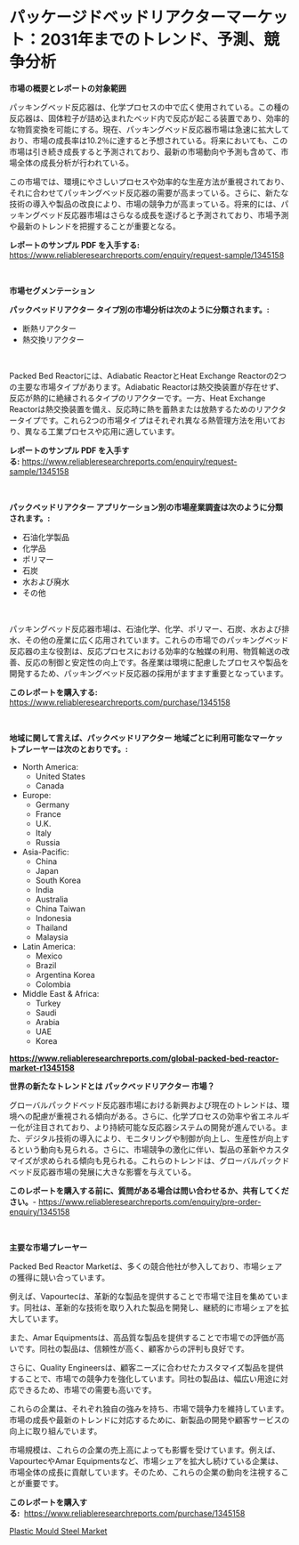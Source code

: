 <p><h1>パッケージドベッドリアクターマーケット：2031年までのトレンド、予測、競争分析</h1></p><p><strong>市場の概要とレポートの対象範囲</strong></p>
<p><p>パッキングベッド反応器は、化学プロセスの中で広く使用されている。この種の反応器は、固体粒子が詰め込まれたベッド内で反応が起こる装置であり、効率的な物質変換を可能にする。現在、パッキングベッド反応器市場は急速に拡大しており、市場の成長率は10.2％に達すると予想されている。将来においても、この市場は引き続き成長すると予測されており、最新の市場動向や予測も含めて、市場全体の成長分析が行われている。</p><p>この市場では、環境にやさしいプロセスや効率的な生産方法が重視されており、それに合わせてパッキングベッド反応器の需要が高まっている。さらに、新たな技術の導入や製品の改良により、市場の競争力が高まっている。将来的には、パッキングベッド反応器市場はさらなる成長を遂げると予測されており、市場予測や最新のトレンドを把握することが重要となる。</p></p>
<p><strong>レポートのサンプル PDF を入手する:</strong> <a href="https://www.reliableresearchreports.com/enquiry/request-sample/1345158">https://www.reliableresearchreports.com/enquiry/request-sample/1345158</a></p>
<p>&nbsp;</p>
<p><strong>市場セグメンテーション</strong></p>
<p><strong>パックベッドリアクター タイプ別の市場分析は次のように分類されます。:</strong></p>
<p><ul><li>断熱リアクター</li><li>熱交換リアクター</li></ul></p>
<p>&nbsp;</p>
<p><p>Packed Bed Reactorには、Adiabatic ReactorとHeat Exchange Reactorの2つの主要な市場タイプがあります。Adiabatic Reactorは熱交換装置が存在せず、反応が熱的に絶縁されるタイプのリアクターです。一方、Heat Exchange Reactorは熱交換装置を備え、反応時に熱を蓄熱または放熱するためのリアクタータイプです。これら2つの市場タイプはそれぞれ異なる熱管理方法を用いており、異なる工業プロセスや応用に適しています。</p></p>
<p><strong>レポートのサンプル PDF を入手する:</strong>&nbsp;<a href="https://www.reliableresearchreports.com/enquiry/request-sample/1345158">https://www.reliableresearchreports.com/enquiry/request-sample/1345158</a></p>
<p>&nbsp;</p>
<p><strong> パックベッドリアクター アプリケーション別の市場産業調査は次のように分類されます。:</strong></p>
<p><ul><li>石油化学製品</li><li>化学品</li><li>ポリマー</li><li>石炭</li><li>水および廃水</li><li>その他</li></ul></p>
<p>&nbsp;</p>
<p><p>パッキングベッド反応器市場は、石油化学、化学、ポリマー、石炭、水および排水、その他の産業に広く応用されています。これらの市場でのパッキングベッド反応器の主な役割は、反応プロセスにおける効率的な触媒の利用、物質輸送の改善、反応の制御と安定性の向上です。各産業は環境に配慮したプロセスや製品を開発するため、パッキングベッド反応器の採用がますます重要となっています。</p></p>
<p><strong>このレポートを購入する:</strong>&nbsp; <a href="https://www.reliableresearchreports.com/purchase/1345158">https://www.reliableresearchreports.com/purchase/1345158</a></p>
<p>&nbsp;</p>
<p><strong>地域に関して言えば、パックベッドリアクター 地域ごとに利用可能なマーケットプレーヤーは次のとおりです。:</strong></p>
<p><ul>
    <li>
        North America:
        <ul>
            <li>United States</li>
            <li>Canada</li>
        </ul>
    </li>
    <li>
        Europe:
        <ul>
            <li>Germany</li>
            <li>France</li>
            <li>U.K.</li>
            <li>Italy</li>
            <li>Russia</li>
        </ul>
    </li>
    <li>
        Asia-Pacific:
        <ul>
            <li>China</li>
            <li>Japan</li>
            <li>South Korea</li>
            <li>India</li>
            <li>Australia</li>
            <li>China Taiwan</li>
            <li>Indonesia</li>
            <li>Thailand</li>
            <li>Malaysia</li>
        </ul>
    </li>
    <li>
        Latin America:
        <ul>
            <li>Mexico</li>
            <li>Brazil</li>
            <li>Argentina Korea</li>
            <li>Colombia</li>
        </ul>
    </li>
    <li>
        Middle East & Africa:
        <ul>
            <li>Turkey</li>
            <li>Saudi</li>
            <li>Arabia</li>
            <li>UAE</li>
            <li>Korea</li>
        </ul>
    </li>
    </ul></p>
<p><strong><a href="https://www.reliableresearchreports.com/global-packed-bed-reactor-market-r1345158">https://www.reliableresearchreports.com/global-packed-bed-reactor-market-r1345158</a></strong>&nbsp;</p>
<p><strong>世界の新たなトレンドとは パックベッドリアクター 市場？</strong></p>
<p><p>グローバルパックドベッド反応器市場における新興および現在のトレンドは、環境への配慮が重視される傾向がある。さらに、化学プロセスの効率や省エネルギー化が注目されており、より持続可能な反応器システムの開発が進んでいる。また、デジタル技術の導入により、モニタリングや制御が向上し、生産性が向上するという動向も見られる。さらに、市場競争の激化に伴い、製品の革新やカスタマイズが求められる傾向も見られる。これらのトレンドは、グローバルパックドベッド反応器市場の発展に大きな影響を与えている。</p></p>
<p><strong>このレポートを購入する前に、質問がある場合は問い合わせるか、共有してください。</strong>- <a href="https://www.reliableresearchreports.com/enquiry/pre-order-enquiry/1345158">https://www.reliableresearchreports.com/enquiry/pre-order-enquiry/1345158</a></p>
<p>&nbsp;</p>
<p><strong>主要な市場プレーヤー</strong></p>
<p><p>Packed Bed Reactor Marketは、多くの競合他社が参入しており、市場シェアの獲得に競い合っています。</p><p>例えば、Vapourtecは、革新的な製品を提供することで市場で注目を集めています。同社は、革新的な技術を取り入れた製品を開発し、継続的に市場シェアを拡大しています。</p><p>また、Amar Equipmentsは、高品質な製品を提供することで市場での評価が高いです。同社の製品は、信頼性が高く、顧客からの評判も良好です。</p><p>さらに、Quality Engineersは、顧客ニーズに合わせたカスタマイズ製品を提供することで、市場での競争力を強化しています。同社の製品は、幅広い用途に対応できるため、市場での需要も高いです。</p><p>これらの企業は、それぞれ独自の強みを持ち、市場で競争力を維持しています。市場の成長や最新のトレンドに対応するために、新製品の開発や顧客サービスの向上に取り組んでいます。</p><p>市場規模は、これらの企業の売上高によっても影響を受けています。例えば、VapourtecやAmar Equipmentsなど、市場シェアを拡大し続けている企業は、市場全体の成長に貢献しています。そのため、これらの企業の動向を注視することが重要です。</p></p>
<p><strong>このレポートを購入する:</strong>&nbsp;&nbsp;<a href="https://www.reliableresearchreports.com/purchase/1345158">https://www.reliableresearchreports.com/purchase/1345158</a></p>
<p><p><a href="https://meowing-lemming-dd3.notion.site/Plastic-Mould-Steel-Market-Research-Report-The-Key-To-Successful-Business-Strategy-Forecasted-for-P-8fecd71287bb4615973cbca9366af3e3">Plastic Mould Steel Market</a></p></p>